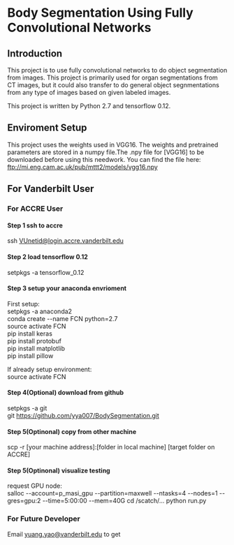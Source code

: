 # Body Segmentation Using Fully Convolutional Networks 

## Introduction
This project is to use fully convolutional networks to do object segmentation from images. This project is primarily used for organ segmentations from CT images, but it could also transfer to do general object segnmentations from any type of images based on given labeled images.</br>


This project is written by Python 2.7 and tensorflow 0.12.</br>

## Enviroment Setup
This project uses the weights used in VGG16. The weights and pretrained parameters are stored in a numpy file.The .npy file for [VGG16] to be downloaded before using this needwork. You can find the file here: ftp://mi.eng.cam.ac.uk/pub/mttt2/models/vgg16.npy




## For Vanderbilt User
### For ACCRE User
#### Step 1 ssh to accre
ssh VUnetid@login.accre.vanderbilt.edu</br>
#### Step 2 load tensorflow 0.12
setpkgs -a tensorflow_0.12</br>
#### Step 3 setup your anaconda envrioment
First setup:</br>
setpkgs -a anaconda2</br>
conda create --name FCN python=2.7</br>
source activate FCN</br>
pip install keras</br>
pip install protobuf</br>
pip install matplotlib</br>
pip install pillow</br>

If already setup environment:</br>
source activate FCN</br>
#### Step 4(Optional) download from github
setpkgs -a git</br>
git https://github.com/yya007/BodySegmentation.git
#### Step 5(Optinonal) copy from other machine
scp -r [your machine address]:[folder in local machine]   [target folder on ACCRE]</br>

#### Step 5(Optinonal) visualize testing 
request GPU node:</br>
salloc --account=p_masi_gpu  --partition=maxwell --ntasks=4 --nodes=1 --gres=gpu:2 --time=5:00:00 --mem=40G
cd /scatch/...
python run.py
### For Future Developer 
Email yuang.yao@vanderbilt.edu to get


